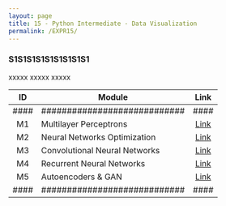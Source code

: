 ```yaml
---
layout: page
title: 15 - Python Intermediate - Data Visualization
permalink: /EXPR15/
---
```


<h3>S1S1S1S1S1S1S1S1S1</h3>

xxxxx xxxxx xxxxx

| ID | Module                     |Link|
|:--:|----------------------------|:--:|
|####|############################|####|
| M1 | Multilayer Perceptrons       |[Link](/03-MSDS-Courses/MSDS15/M1/)|
| M2 | Neural Networks Optimization |[Link](/03-MSDS-Courses/MSDS15/M2/)|
| M3 | Convolutional Neural Networks|[Link](/03-MSDS-Courses/MSDS15/M3/)|
| M4 | Recurrent Neural Networks    |[Link](/03-MSDS-Courses/MSDS15/M4/)|
| M5 | Autoencoders & GAN           |[Link](/03-MSDS-Courses/MSDS15/M5/)|
|####|############################|####|
